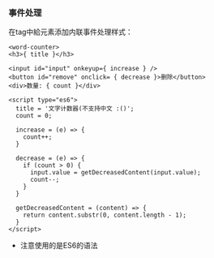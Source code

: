 ### 事件处理

在tag中給元素添加内联事件处理样式：

    <word-counter>
    <h3>{ title }</h3>
    
    <input id="input" onkeyup={ increase } />
    <button id="remove" onclick= { decrease }>删除</button>
    <div>数量: { count }</div>
    
    <script type="es6">
      title = '文字计数器(不支持中文 :()';
      count = 0;
      
      increase = (e) => {
        count++;
      }
      
      decrease = (e) => {
        if (count > 0) {
          input.value = getDecreasedContent(input.value);
          count--;
        }
      }
      
      getDecreasedContent = (content) => {
        return content.substr(0, content.length - 1);
      }
    </script>
  </word-counter>
  
- 注意使用的是ES6的语法

     
    <script type="es6">
     
- 里面定义的变量作用域是块级


    count = 0;

- 定义函数方式使用的是箭头语法

    
    increase = (e) => {
      //...
    }
    
- 访问DOM元素，直接用id引用，类似React中的refs(如果了解React的前提下)

    
    input.value
    
- 事件绑定使用内联方式


    <input id="input" onkeyup={ increase } />
    
如果使用setInterval,希望定时更新。那么在Riot中是不可以的，因为Riot是采用手动更新方式，需要使用this.update()接口。

    setInterval(function() {
      this.update();
      count++;
    }.bind(this), 1000);
    

    
